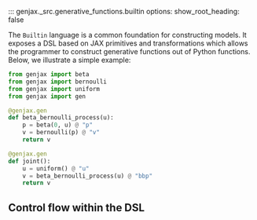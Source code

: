 ::: genjax._src.generative_functions.builtin
    options:
      show_root_heading: false

The `Builtin` language is a common foundation for constructing models. It exposes a DSL based on JAX primitives and transformations which allows the programmer to construct generative functions out of Python functions. Below, we illustrate a simple example:
    
```python
from genjax import beta 
from genjax import bernoulli 
from genjax import uniform 
from genjax import gen

@genjax.gen
def beta_bernoulli_process(u):
    p = beta(0, u) @ "p"
    v = bernoulli(p) @ "v"
    return v

@genjax.gen
def joint():
    u = uniform() @ "u"
    v = beta_bernoulli_process(u) @ "bbp"
    return v
```

## Control flow within the DSL
